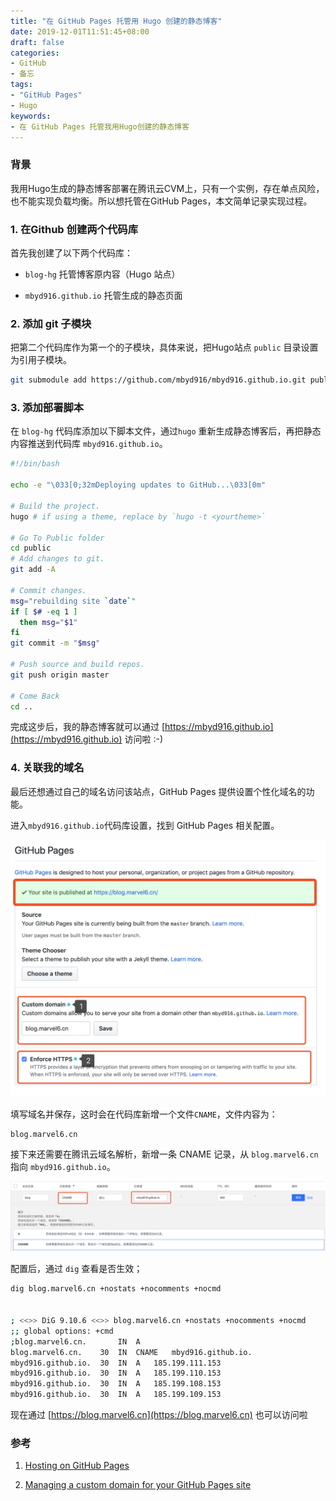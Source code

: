 ```yaml
---
title: "在 GitHub Pages 托管用 Hugo 创建的静态博客"
date: 2019-12-01T11:51:45+08:00
draft: false
categories:
- GitHub
- 备忘
tags:
- "GitHub Pages"
- Hugo
keywords:
- 在 GitHub Pages 托管我用Hugo创建的静态博客
---
```


### 背景

我用Hugo生成的静态博客部署在腾讯云CVM上，只有一个实例，存在单点风险，也不能实现负载均衡。所以想托管在GitHub Pages，本文简单记录实现过程。

### 1. 在Github 创建两个代码库

首先我创建了以下两个代码库：

- ```blog-hg``` 托管博客原内容（Hugo 站点）
  
- ```mbyd916.github.io``` 托管生成的静态页面


### 2. 添加 git 子模块

把第二个代码库作为第一个的子模块，具体来说，把Hugo站点 ```public``` 目录设置为引用子模块。

```bash
git submodule add https://github.com/mbyd916/mbyd916.github.io.git public
```

### 3. 添加部署脚本

在 ```blog-hg``` 代码库添加以下脚本文件，通过```hugo``` 重新生成静态博客后，再把静态内容推送到代码库 ```mbyd916.github.io```。

```bash
#!/bin/bash

echo -e "\033[0;32mDeploying updates to GitHub...\033[0m"

# Build the project.
hugo # if using a theme, replace by `hugo -t <yourtheme>`

# Go To Public folder
cd public
# Add changes to git.
git add -A

# Commit changes.
msg="rebuilding site `date`"
if [ $# -eq 1 ]
  then msg="$1"
fi
git commit -m "$msg"

# Push source and build repos.
git push origin master

# Come Back
cd ..
```

完成这步后，我的静态博客就可以通过 [https://mbyd916.github.io](https://mbyd916.github.io) 访问啦 :-)

### 4. 关联我的域名
最后还想通过自己的域名访问该站点，GitHub Pages 提供设置个性化域名的功能。

进入```mbyd916.github.io```代码库设置，找到 GitHub Pages 相关配置。

![GitHub Pages 配置](/images/github_pages_setting.png)

填写域名并保存，这时会在代码库新增一个文件```CNAME```，文件内容为：
```
blog.marvel6.cn
```

接下来还需要在腾讯云域名解析，新增一条 CNAME 记录，从 ```blog.marvel6.cn``` 指向 ```mbyd916.github.io```。

![云解析添加 CNAME](/images/cloud_resolve_add_cname.png)

配置后，通过 ```dig``` 查看是否生效；

```bash
dig blog.marvel6.cn +nostats +nocomments +nocmd


; <<>> DiG 9.10.6 <<>> blog.marvel6.cn +nostats +nocomments +nocmd
;; global options: +cmd
;blog.marvel6.cn.		IN	A
blog.marvel6.cn.	30	IN	CNAME	mbyd916.github.io.
mbyd916.github.io.	30	IN	A	185.199.111.153
mbyd916.github.io.	30	IN	A	185.199.110.153
mbyd916.github.io.	30	IN	A	185.199.108.153
mbyd916.github.io.	30	IN	A	185.199.109.153
```
现在通过 [https://blog.marvel6.cn](https://blog.marvel6.cn) 也可以访问啦

### 参考

1. [Hosting on GitHub Pages](https://www.gohugo.org/doc/tutorials/github-pages-blog/)

2. [Managing a custom domain for your GitHub Pages site](https://help.github.com/en/github/working-with-github-pages/managing-a-custom-domain-for-your-github-pages-site#about-custom-domain-configuration)